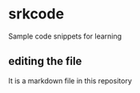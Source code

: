 # srkcode
Sample code snippets for learning
## editing the file 
It is a markdown file in this repository
